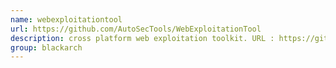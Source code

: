 ```yaml
---
name: webexploitationtool
url: https://github.com/AutoSecTools/WebExploitationTool
description: cross platform web exploitation toolkit. URL : https://github.com/AutoSecTools/WebExploitationTool Groups : blackarch blackarch-exploitation blackarch-webapp
group: blackarch
---
```

